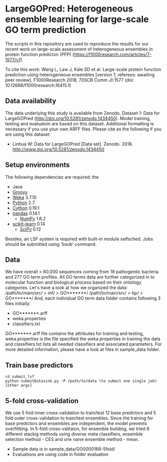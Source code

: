 # LargeGOPred: Heterogeneous ensemble learning for large-scale GO term prediction

The scripts in this repository are used to reproduce the results for our recent work on large-scale assessment of heterogeneous ensembles in protein function predicton (PFP) (https://f1000research.com/articles/7-1577/v1). 

To cite this work:
Wang L, Law J, Kale SD et al. Large-scale protein function prediction using heterogeneous ensembles [version 1; referees: awaiting peer review]. F1000Research 2018, 7(ISCB Comm J):1577
(doi: 10.12688/f1000research.16415.1)

## Data availability
The data underlying this study is available from Zenodo. Dataset 1: Data for LargeGOPred (http://doi.org/10.5281/zenodo.1434450). Model training, testing and evaluatoin are based on this dataset. Additional formatting is necessary if you use your own ARFF files. Please cite as the following if you are using this dataset:
* Linhua W: Data for LargeGOPred [Data set]. Zenodo. 2018. http://www.doi.org/10.5281/zenodo.1434450

## Setup environments
The following dependencies are required:
the
* Java
* [Groovy](http://groovy.codehaus.org)
* [Weka](http://www.cs.waikato.ac.nz/~ml/weka/) 3.7.10
* [Python](http://www.python.org) 2.7
* [Cython](http://www.cython.org) 0.19.1
* [pandas](http://pandas.pydata.org) 0.14.1
	* [NumPy](http://www.numpy.org) 1.8.2
* [scikit-learn](http://scikit-learn.org) 0.14
	* [SciPy](http://www.scipy.org) 0.12

Besides, an LSF system is required with built-in module selfsched. Jobs should be submitted using 'bsub' command.

## Data
We have overall > 60,000 sequences coming from 19 pathogentic bacteria and 277 GO term profiles.
All GO terms data are further categorized in to molecular function and biological process based on their ontology categories.
Let's have a look at how we organized the data:
	/path/to/main/src/ > mf/ > GO*******/
	/path/to/main/src/ > bp/ > GO*******/
And, each individual GO term data folder contains following 3 files initially:
* GO*******.arff
* weka.properties
* classifiers.txt

GO*******.arff file contains the attributes for training and testing, weka.properties is the file specified the weka properties in training the data and classifiers.txt lists all needed classifiers and associated parameters.
For more detailed information, please have a look at files in sample_data folder.

## Train base predictors
	cd submit_lsf
	python submitDatasink.py -P /path/to/data (to submit one single job) [other args]

## 5-fold cross-validation
We use 5 fold inner cross-validation to train/test 12 base predictors and 5 fold outer cross-validation to train/test ensembles. Since the training for base predictors and ensembles are independent, the model prevents overfittting. In 5-fold cross-valitaion, for ensemble building, we tried 8 different stackig methods using diverse meta classifiers, ensemble selection method - CES and one naive ensemble method - mean.
* Sample data is in sample_data/GO0000166-5fold/
* Evaluations are using code in folder evaluation



